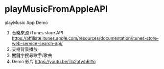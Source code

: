# playMusicFromAppleAPI
playMusic App Demo

1. 音樂來源 iTunes store API https://affiliate.itunes.apple.com/resources/documentation/itunes-store-web-service-search-api/
2. 支持背景播放
3. 關鍵字搜尋歌手/歌曲
4. Demo 影片 https://youtu.be/Tb2afwh6IYo
